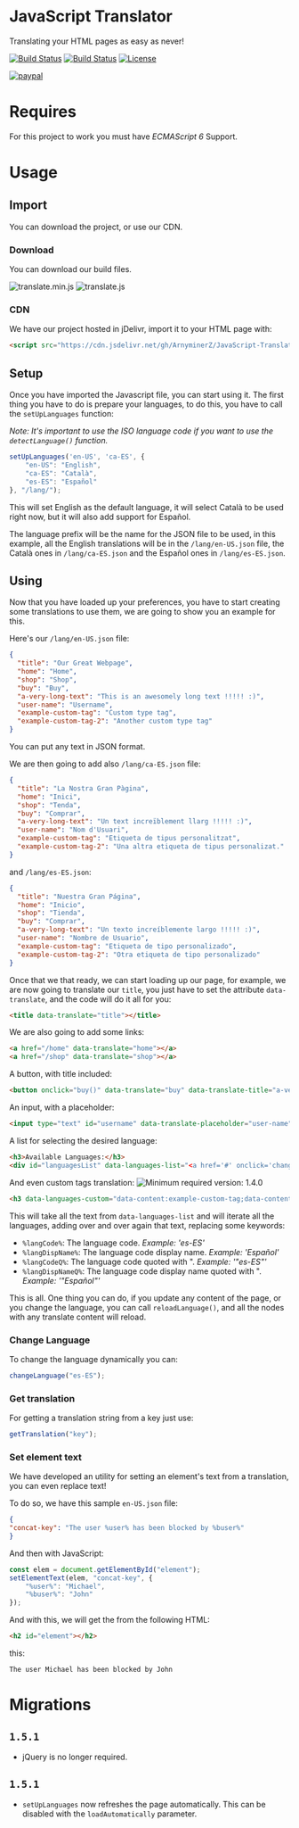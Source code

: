 # JavaScript Translator

Translating your HTML pages as easy as never!

[![Build Status](https://img.shields.io/github/forks/ArnyminerZ/JavaScript-Translator.svg?style=flat-square)](https://github.com/ArnyminerZ/JavaScript-Translator)
[![Build Status](https://img.shields.io/github/stars/ArnyminerZ/JavaScript-Translator.svg?style=flat-square)](https://github.com/ArnyminerZ/JavaScript-Translator)
[![License](https://img.shields.io/github/license/ArnyminerZ/JavaScript-Translator.svg?style=flat-square)](https://github.com/ArnyminerZ/JavaScript-Translator)

[![paypal](https://www.paypalobjects.com/en_US/i/btn/btn_donateCC_LG.gif)](https://paypal.me/ArnyminerZ)

# Requires
For this project to work you must have *ECMAScript 6* Support.

# Usage
## Import
You can download the project, or use our CDN.
### Download
You can download our build files.

![translate.min.js](https://img.shields.io/static/v1.svg?label=1.5.1&message=translate.min.js&color=success&url=https://cdn.jsdelivr.net/gh/ArnyminerZ/JavaScript-Translator@1.5.1/dist/js/translate.min.js&style=flat-square)
![translate.js](https://img.shields.io/static/v1.svg?label=1.5.1&message=translate.js&color=success&url=https://cdn.jsdelivr.net/gh/ArnyminerZ/JavaScript-Translator@1.5.1/dist/js/translate.min.js&style=flat-square)
### CDN
We have our project hosted in jDelivr, import it to your HTML page with:
```HTML
<script src="https://cdn.jsdelivr.net/gh/ArnyminerZ/JavaScript-Translator@1.5.1/dist/js/translate.min.js"></script>
```

## Setup
Once you have imported the Javascript file, you can start using it. The first thing you have to do is prepare your languages, to do this, you have to call the `setUpLanguages` function:

*Note: It's important to use the ISO language code if you want to use the `detectLanguage()` function.*
```javascript
setUpLanguages('en-US', 'ca-ES', {
    "en-US": "English",
    "ca-ES": "Català",
    "es-ES": "Español"
}, "/lang/");
```
This will set English as the default language, it will select Català to be used right now, but it will also add support for Español.

The language prefix will be the name for the JSON file to be used, in this example, all the English translations will be in the `/lang/en-US.json` file, the Català ones in `/lang/ca-ES.json` and the Español ones in `/lang/es-ES.json`.
## Using
Now that you have loaded up your preferences, you have to start creating some translations to use them, we are going to show you an example for this.

Here's our `/lang/en-US.json` file:
```json
{
  "title": "Our Great Webpage",
  "home": "Home",
  "shop": "Shop",
  "buy": "Buy",
  "a-very-long-text": "This is an awesomely long text !!!!! :)",
  "user-name": "Username",
  "example-custom-tag": "Custom type tag",
  "example-custom-tag-2": "Another custom type tag"
}
```
You can put any text in JSON format.

We are then going to add also `/lang/ca-ES.json` file:
```json
{
  "title": "La Nostra Gran Pàgina",
  "home": "Inici",
  "shop": "Tenda",
  "buy": "Comprar",
  "a-very-long-text": "Un text increïblement llarg !!!!! :)",
  "user-name": "Nom d'Usuari",
  "example-custom-tag": "Etiqueta de tipus personalitzat",
  "example-custom-tag-2": "Una altra etiqueta de tipus personalizat."
}
```
and `/lang/es-ES.json`:
```json
{
  "title": "Nuestra Gran Página",
  "home": "Inicio",
  "shop": "Tienda",
  "buy": "Comprar",
  "a-very-long-text": "Un texto increíblemente largo !!!!! :)",
  "user-name": "Nombre de Usuario",
  "example-custom-tag": "Etiqueta de tipo personalizado",
  "example-custom-tag-2": "Otra etiqueta de tipo personalizado"
}
```
Once that we that ready, we can start loading up our page, for example, we are now going to translate our `title`, you just have to set the attribute `data-translate`, and the code will do it all for you:
```html
<title data-translate="title"></title>
```
We are also going to add some links:
```html
<a href="/home" data-translate="home"></a>
<a href="/shop" data-translate="shop"></a>
```
A button, with title included:
```html
<button onclick="buy()" data-translate="buy" data-translate-title="a-very-long-text"></button>
```
An input, with a placeholder:
```html
<input type="text" id="username" data-translate-placeholder="user-name" />
```
A list for selecting the desired language:
```html
<h3>Available Languages:</h3>
<div id="languagesList" data-languages-list="<a href='#' onclick='changeLanguage(%langCodeQ%);return false;'>%langCode%: %langDispName%</a><br/>"></div>
```
And even custom tags translation: ![Minimum required version: 1.4.0](https://img.shields.io/badge/min%20ver-1.4.0-brightgreen)
```html
<h3 data-languages-custom="data-content:example-custom-tag;data-content-2:example-custom-tag-2">This has a custom data tag updated</h3>
```
This will take all the text from `data-languages-list` and will iterate all the languages, adding over and over again that text, replacing some keywords:

- `%langCode%`: The language code. *Example: 'es-ES'*
- `%langDispName%`: The language code display name. *Example: 'Español'*
- `%langCodeQ%`: The language code quoted with ". *Example: '"es-ES"'*
- `%langDispNameQ%`: The language code display name quoted with ". *Example: '"Español"'*

This is all. One thing you can do, if you update any content of the page, or you change the language, you can call `reloadLanguage()`, and all the nodes with any translate content will reload.

### Change Language
To change the language dynamically you can:
```javascript
changeLanguage("es-ES");
```

### Get translation
For getting a translation string from a key just use:
```javascript
getTranslation("key");
```

### Set element text
We have developed an utility for setting an element's text from a translation, you can even replace text!

To do so, we have this sample `en-US.json` file:
```json
{
"concat-key": "The user %user% has been blocked by %buser%"
}
```
And then with JavaScript:
```javascript
const elem = document.getElementById("element");
setElementText(elem, "concat-key", { 
    "%user%": "Michael",
    "%buser%": "John"
});
```
And with this, we will get the from the following HTML:
```html
<h2 id="element"></h2>
```
this:
```
The user Michael has been blocked by John
```

# Migrations
## `1.5.1`
* jQuery is no longer required.
## `1.5.1`
* `setUpLanguages` now refreshes the page automatically. This can be disabled with the `loadAutomatically` parameter.
